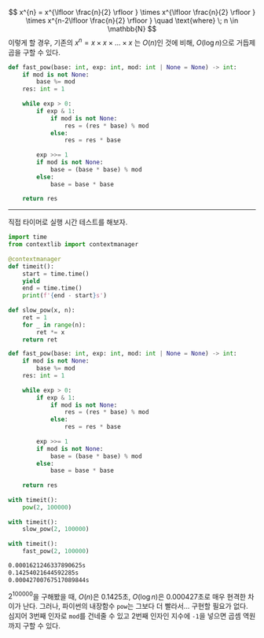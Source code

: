 $$
x^{n} = x^{\lfloor \frac{n}{2} \rfloor } \times x^{\lfloor \frac{n}{2} \rfloor } \times x^{n-2\lfloor \frac{n}{2} \rfloor } \quad \text{where} \; n \in \mathbb{N}
$$
이렇게 할 경우, 기존의 $x^n = x \times x \times \dots \times x$ 는 $O(n)$인 것에 비해, $O(\log n)$으로 거듭제곱을 구할 수 있다.

```python
def fast_pow(base: int, exp: int, mod: int | None = None) -> int:  
    if mod is not None:  
        base %= mod  
    res: int = 1  
  
    while exp > 0:  
        if exp & 1:  
            if mod is not None:  
                res = (res * base) % mod  
            else:  
                res = res * base  
  
        exp >>= 1  
        if mod is not None:  
            base = (base * base) % mod  
        else:  
            base = base * base  
  
    return res
```

---

직접 타이머로 실행 시간 테스트를 해보자.

```python
import time  
from contextlib import contextmanager  
  
@contextmanager
def timeit():  
    start = time.time()  
    yield
    end = time.time()  
    print(f'{end - start}s')  
  
def slow_pow(x, n):  
    ret = 1  
    for _ in range(n):  
        ret *= x  
    return ret  

def fast_pow(base: int, exp: int, mod: int | None = None) -> int:  
    if mod is not None:  
        base %= mod  
    res: int = 1  
  
    while exp > 0:  
        if exp & 1:  
            if mod is not None:  
                res = (res * base) % mod  
            else:  
                res = res * base  
  
        exp >>= 1  
        if mod is not None:  
            base = (base * base) % mod  
        else:  
            base = base * base  
  
    return res  
  
with timeit():  
    pow(2, 100000)  
  
with timeit():  
    slow_pow(2, 100000)  
  
with timeit():  
    fast_pow(2, 100000)
```

```txt
0.0001621246337890625s
0.14254021644592285s
0.00042700767517089844s
```

$2^{100000}$을 구해봤을 때, $O(n)$은 0.1425초, $O(\log n)$은 0.000427초로 매우 현격한 차이가 난다.
그러나, 파이썬의 내장함수 `pow`는 그보다 더 빨라서... 구현할 필요가 없다. 심지어 3번째 인자로 `mod`를 건네줄 수 있고 2번째 인자인 지수에 `-1`을 넣으면 곱셈 역원까지 구할 수 있다.